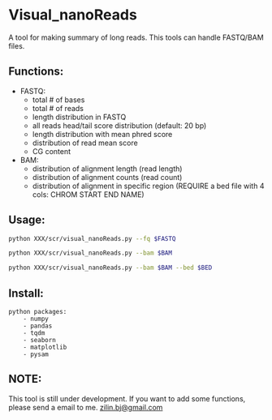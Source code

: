 # Visual_nanoReads
A tool for making summary of long reads. This tools can handle FASTQ/BAM files.

## Functions:
- FASTQ:
    - total # of bases
    - total # of reads
    - length distribution in FASTQ
    - all reads head/tail score distribution (default: 20 bp)
    - length distribution with mean phred score
    - distribution of read mean score
    - CG content
- BAM:
    - distribution of alignment length (read length)
    - distribution of alignment counts (read count)
    - distribution of alignment in specific region (REQUIRE a bed file with 4 cols: CHROM START END NAME)


## Usage:
```bash
python XXX/scr/visual_nanoReads.py --fq $FASTQ

python XXX/scr/visual_nanoReads.py --bam $BAM

python XXX/scr/visual_nanoReads.py --bam $BAM --bed $BED
```

## Install:
```
python packages:
    - numpy
    - pandas
    - tqdm
    - seaborn
    - matplotlib
    - pysam
```

## NOTE:
This tool is still under development.
If you want to add some functions, please send a email to me. zilin.bj@gmail.com
